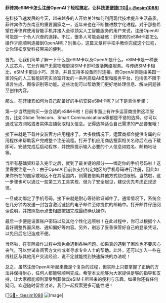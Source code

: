 **菲律宾eSIM卡怎么注册OpenAI？轻松搞定，让科技更便捷[[TG💪+ @esim1088](https://t.me/s/esim1088)]**

在科技飞速发展的今天，越来越多的人开始关注如何利用现代技术提升生活品质。菲律宾作为东南亚的重要国家之一，近年来也在不断推进数字化进程。对于那些希望在菲律宾使用智能手机并接入全球顶尖人工智能服务的用户来说，注册OpenAI可能是一个令人兴奋的选择。不过，很多人可能会疑惑：菲律宾的eSIM卡要怎么操作才能顺利连接到OpenAI呢？别担心，这篇文章将手把手教你完成这个过程，让你轻松享受科技带来的便利。

首先，让我们简单了解一下什么是eSIM卡以及OpenAI是什么。eSIM卡是一种嵌入式芯片，它允许用户无需物理更换SIM卡即可激活网络服务。与传统SIM卡相比，eSIM卡更加小巧、灵活，并且支持多设备同时连接。而OpenAI则是由美国一家领先的人工智能研究实验室开发的一系列高级AI模型和服务平台，包括但不限于语言生成、图像识别等功能。这些功能可以帮助我们更好地处理信息、解决问题甚至创作内容。

那么，在菲律宾如何为自己配备好的手机安装eSIM卡呢？以下是具体步骤：

第一步当然是购买一张合适的eSIM卡啦！目前市面上有许多运营商提供这项服务，比如Globe Telecom、Smart Communications等都是不错的选择。你可以通过官方网站或者实体店铺获取相关信息。记得选择适合自己需求的产品套餐哦！

接下来就是下载并安装官方应用程序了。大多数情况下，运营商都会提供专属的应用程序来帮助客户完成整个注册流程。打开手机应用商店搜索相关名称后点击下载即可。安装完成后启动程序，并按照提示输入必要的个人信息如姓名、邮箱地址等。

当所有基础资料录入完毕之后，就到了最关键的部分——绑定你的手机号码啦！这里需要注意一点：由于OpenAI目前仅支持特定地区的手机号码进行注册，因此如果你所在的国家或地区不在其范围内，则需要借助其他方式绕过限制。当然啦，这一步骤也可以通过一些第三方工具实现，但为了安全起见，建议优先考虑正规途径。

一旦成功绑定了手机号码，接下来就是耐心等待验证邮件了。通常情况下，系统会在几分钟内发送一封包含激活链接的电子邮件至你提供的邮箱中。打开邮件仔细阅读说明，并按照指示点击相应按钮完成最终确认操作。

最后一步便是设置账户密码以及其他个性化选项啦！在此过程中，你可以根据个人喜好调整界面风格、通知偏好等内容。另外，别忘了妥善保管好自己的登录凭证，以免日后忘记造成不便。

当然啦，在实际操作过程中难免会遇到各种问题。如果真的遇到了困难也不要灰心丧气，可以尝试查阅官方文档或者寻求专业人士的帮助。此外，还可以加入一些在线社区与其他用户交流经验，说不定就能找到快速解决的办法呢！

总之，虽然注册OpenAI听起来像是个复杂的过程，但实际上只要掌握了正确的方法并保持耐心，任何人都能够顺利完成。希望本文能够为大家提供足够的指导和支持，让大家都能顺利享受到菲律宾eSIM卡所带来的便利与乐趣。如果你还有任何疑问，欢迎随时留言讨论，我们一起探索更多可能性吧！

[[TG💪+ @esim1088](https://t.me/s/esim1088) ![Image](https://i.postimg.cc/4NQfJmqS/Snipaste-2025-05-13-00-14-12.png)]